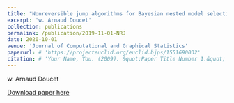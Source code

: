 ```yaml
---
title: "Nonreversible jump algorithms for Bayesian nested model selection"
excerpt: 'w. Arnaud Doucet'
collection: publications
permalink: /publication/2019-11-01-NRJ
date: 2020-10-01
venue: 'Journal of Computational and Graphical Statistics'
paperurl: # 'https://projecteuclid.org/euclid.bjps/1551690032'
citation: # 'Your Name, You. (2009). &quot;Paper Title Number 1.&quot; <i>Journal 1</i>. 1(1).'
---
```

w. Arnaud Doucet

[Download paper here](https://arxiv.org/abs/1911.01340)


